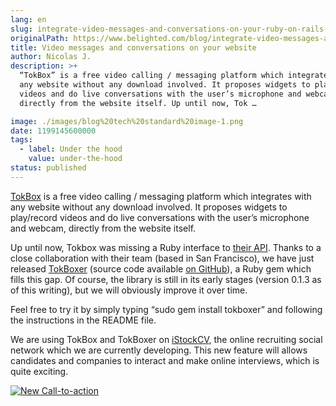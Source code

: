 ```yaml
---
lang: en
slug: integrate-video-messages-and-conversations-on-your-ruby-on-rails-website-with-tokboxer
originalPath: https://www.belighted.com/blog/integrate-video-messages-and-conversations-on-your-ruby-on-rails-website-with-tokboxer
title: Video messages and conversations on your website
author: Nicolas J.
description: >+
  “TokBox” is a free video calling / messaging platform which integrates with
  any website without any download involved. It proposes widgets to play/record
  videos and do live conversations with the user’s microphone and webcam,
  directly from the website itself. Up until now, Tok …

image: ./images/blog%20tech%20standard%20image-1.png
date: 1199145600000
tags:
  - label: Under the hood
    value: under-the-hood
status: published
---
```

[TokBox](https://www.tokbox.com) is a free video calling / messaging platform which integrates with any website without any download involved. It proposes widgets to play/record videos and do live conversations with the user’s microphone and webcam, directly from the website itself.

Up until now, Tokbox was missing a Ruby interface to [their API](https://developers.tokbox.com/index.php/Main_Page). Thanks to a close collaboration with their team (based in San Francisco), we have just released [TokBoxer](https://rubyforge.org/projects/tokboxer/) (source code available [on GitHub](https://github.com/njacobeus/tokboxer/)), a Ruby gem which fills this gap. Of course, the library is still in its early stages (version 0.1.3 as of this writing), but we will obviously improve it over time.

Feel free to try it by simply typing “sudo gem install tokboxer” and following the instructions in the README file.

We are using TokBox and TokBoxer on [iStockCV](https://www.istockcv.com/), the online recruiting social network which we are currently developing. This new feature will allows candidates and companies to interact and make online interviews, which is quite exciting.  
  
[![New Call-to-action](/images/legacy-cta/UPTtKvQU_5rjKfQJ1Qjwk.png)](https://cta-redirect.hubspot.com/cta/redirect/1684659/fb3606cc-cc1b-47d0-ae85-2c9f69837fe2)